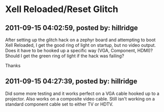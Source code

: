 # Xell Reloaded/Reset Glitch

## 2011-09-15 04:02:59, posted by: hillridge

After setting up the glitch hack on a zephyr board and attempting to boot Xell Reloaded, I get the good ring of light on startup, but no video output. Does it have to be hooked up a specific way (VGA, Component, HDMI)? Should I get the green ring of light if the hack was failing?  
   
 Thanks

## 2011-09-15 04:27:39, posted by: hillridge

Did some more testing and it works perfect on a VGA cable hooked up to a projector. Also works on a composite video cable. Still isn't working on a standard component cable set to either TV or HDTV.